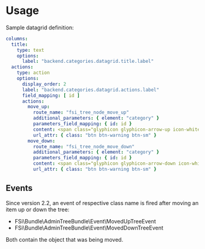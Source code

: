 # Usage

Sample datagrid definition:

```yaml
columns:
  title:
    type: text
    options:
      label: "backend.categories.datagrid.title.label"
  actions:
    type: action
    options:
      display_order: 2
      label: "backend.categories.datagrid.actions.label"
      field_mapping: [ id ]
      actions:
        move_up:
          route_name: "fsi_tree_node_move_up"
          additional_parameters: { element: "category" }
          parameters_field_mapping: { id: id }
          content: <span class="glyphicon glyphicon-arrow-up icon-white"></span>
          url_attr: { class: "btn btn-warning btn-sm" }
        move_down:
          route_name: "fsi_tree_node_move_down"
          additional_parameters: { element: "category" }
          parameters_field_mapping: { id: id }
          content: <span class="glyphicon glyphicon-arrow-down icon-white"></span>
          url_attr: { class: "btn btn-warning btn-sm" }
```

## Events

Since version 2.2, an event of respective class name is fired after moving an
item up or down the tree:

- FSi\Bundle\AdminTreeBundle\Event\MovedUpTreeEvent
- FSi\Bundle\AdminTreeBundle\Event\MovedDownTreeEvent

Both contain the object that was being moved.
